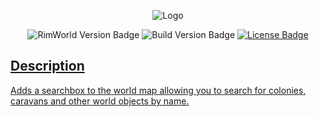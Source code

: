 <p align="center">
  <img src="https://raw.githubusercontent.com/scuba156/WorldSearch/master/WorldSearch/Output/WorldSearch/About/Preview.png" alt="Logo" />
</ p>
<p align="center">
  <img src="https://img.shields.io/badge/RimWorld%20Ver.-1.0-blue.svg" alt="RimWorld Version Badge" />
  <img src="https://img.shields.io/badge/Build%20Ver.-1.0-blue.svg" alt="Build Version Badge" />
  <a href="https://github.com/scuba156/WorldSearch/blob/master/LICENSE.md"> <img src="https://img.shields.io/badge/License-MIT-green.svg" alt="License Badge" /> </ a>
</ p>

## Description
Adds a searchbox to the world map allowing you to search for colonies, caravans and other world objects by name.
